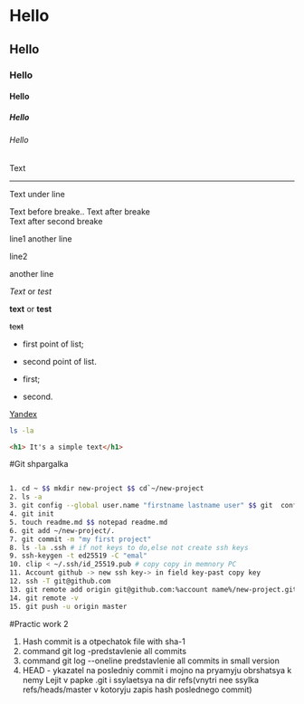 # Hello
## Hello
### Hello
#### Hello
##### Hello
###### Hello

Text 

---

Text under line

Text before breake..
Text after breake <br>
Text after second breake

line1
another line

line2

another line

*Text* or _test_

**text** or __test__

~~text~~

* first point of list;

* second point of list.

- first;

- second.

[Yandex](http://www.ya.ru "Ya am Yandex!")

```bash
ls -la
```
```html
<h1> It's a simple text</h1>
```
#Git shpargalka
```Bash

1. cd ~ $$ mkdir new-project $$ cd`~/new-project
2. ls -a
3. git config --global user.name "firstname lastname user" $$ git  config --global user.email "email" $$ cat ~/.gitconfig
4. git init
5. touch readme.md $$ notepad readme.md
6. git add ~/new-project/.
7. git commit -m "my first project"
8. ls -la .ssh # if not keys to do,else not create ssh keys
9. ssh-keygen -t ed25519 -C "emal"
10. clip < ~/.ssh/id_25519.pub # copy copy in memnory PC
11. Account github -> new ssh key-> in field key-past copy key
12. ssh -T git@github.com
13. git remote add origin git@github.com:%account name%/new-project.git
14. git remote -v
15. git push -u origin master

```
#Practic work 2 
1. Hash commit is a otpechatok file with sha-1 
2. command git log -predstavlenie all commits
3. command git log --oneline  predstavlenie all commits in small version
4. HEAD - ykazatel na posledniy commit i mojno na pryamyju obrshatsya k nemy
Lejit v papke .git i ssylaetsya na dir refs(vnytri nee ssylka refs/heads/master v kotoryju zapis hash poslednego commit) 
